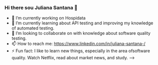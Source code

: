 ### Hi there sou Juliana Santana 👋 

- 🔭 I’m currently working on Hospidata
- 🌱 I’m currently learning about API testing and improving my knowledge of automated testing.
- 👯 I’m looking to collaborate on with knowledge about software quality testing.
- 📫 How to reach me: https://www.linkedin.com/in/juliana-santana-/ 
- ⚡ Fun fact: I like to learn new things, especially in the area of ​​software quality. Watch Netflix, read about market news, and study.
-->

